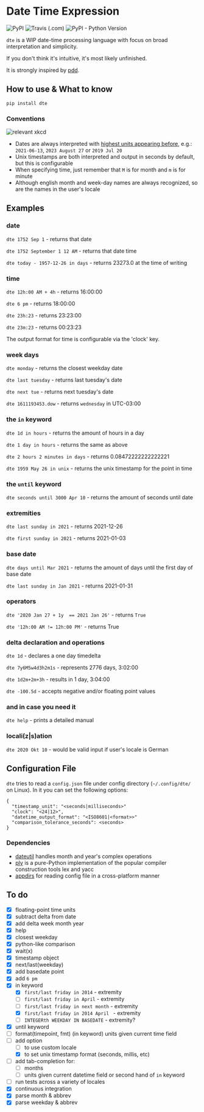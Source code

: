 # Date Time Expression

![PyPI](https://img.shields.io/pypi/v/dte)
![Travis (.com)](https://img.shields.io/travis/com/mvrozanti/dte)
![PyPI - Python Version](https://img.shields.io/pypi/pyversions/dte)

`dte` is a WIP date-time processing language with focus on broad interpretation and simplicity.

If you don't think it's intuitive, it's most likely unfinished.

It is strongly inspired by [pdd](https://github.com/jarun/pdd).

## How to use & What to know

`pip install dte`

### Conventions
![relevant xkcd](https://sslimgs.xkcd.com/comics/iso_8601.png)
- Dates are always interpreted with [highest units appearing before](https://i.imgur.com/y2tBVHx.png), e.g.: `2021-06-13`, `2023 August 27` or `2019 Jul 20`
- Unix timestamps are both interpreted and output in seconds by default, but this is configurable
- When specifying time, just remember that `M` is for month and `m` is for minute
- Although english month and week-day names are always recognized, so are the names in the user's locale

## Examples

### date
`dte 1752 Sep 1` - returns that date

`dte 1752 September 1 12 AM` - returns that date time

`dte today - 1957-12-26 in days` - returns 23273.0 at the time of writing

### time
`dte 12h:00 AM + 4h` - returns 16:00:00 

`dte 6 pm` - returns 18:00:00 

`dte 23h:23` - returns 23:23:00

`dte 23m:23` - returns 00:23:23

The output format for time is configurable via the 'clock' key.

### week days
`dte monday` - returns the closest weekday date

`dte last tuesday` - returns last tuesday's date

`dte next tue` - returns next tuesday's date

`dte 1611193453.dow` - returns `wednesday` in UTC-03:00

### the `in` keyword

`dte 1d in hours` - returns the amount of hours in a day

`dte 1 day in hours` - returns the same as above

`dte 2 hours 2 minutes in days` - returns 0.08472222222222221 

`dte 1959 May 26 in unix` - returns the unix timestamp for the point in time

### the `until` keyword

`dte seconds until 3000 Apr 10` - returns the amount of seconds until date

### extremities

`dte last sunday in 2021` - returns 2021-12-26

`dte first sunday in 2021` - returns 2021-01-03

### base date

`dte days until Mar 2021` - returns the amount of days until the first day of base date

`dte last sunday in Jan 2021` - returns 2021-01-31

### operators

`dte '2020 Jan 27 + 1y  == 2021 Jan 26'` - returns `True`

`dte '12h:00 AM != 12h:00 PM'` - returns True

### delta declaration and operations
`dte 1d` - declares a one day timedelta

`dte 7y6M5w4d3h2m1s` - represents 2776 days, 3:02:00

`dte 1d2m+2m+3h` - results in 1 day, 3:04:00

`dte -100.5d` - accepts negative and/or floating point values

### and in case you need it
`dte help` - prints a detailed manual

### locali(z|s)ation
`dte 2020 Okt 10` - would be valid input if user's locale is German

## Configuration File

`dte` tries to read a `config.json` file under config directory (`~/.config/dte/` on Linux). In it you can set the following options:

```
{
  "timestamp_unit": "<seconds|milliseconds>"
  "clock": "<24|12>",
  "datetime_output_format": "<ISO8601|<format>>"
  "comparison_tolerance_seconds": <seconds>
}
```

### Dependencies
- [dateutil](https://github.com/dateutil/dateutil) handles month and year's complex operations
- [ply](https://github.com/dabeaz/ply) is a pure-Python implementation of the popular compiler construction tools lex and yacc 
- [appdirs](https://github.com/ActiveState/appdirs) for reading config file in a cross-platform manner

## To do
- [x] floating-point time units
- [x] subtract delta from date
- [x] add delta week month year
- [x] help
- [x] closest weekday
- [x] python-like comparison
- [x] wait(x)
- [x] timestamp object
- [x] next/last(weekday)
- [x] add basedate point
- [x] add `6 pm`
- [x] in keyword
  - [x] `first/last friday in 2014` - extremity
  - [ ] `first/last friday in April` - extremity
  - [ ] `first/last friday in next month` - extremity
  - [x] `first/last friday in 2014 April ` - extremity
  - [ ] `INTEGERth WEEKDAY IN BASEDATE` - extremity?
- [x] until keyword
- [ ] format(timepoint, fmt) (in keyword) units given current time field
- [ ] add option
  - [ ] to use custom locale
  - [x] to set unix timestamp format (seconds, millis, etc)
- [ ] add tab-completion for:
  - [ ] months
  - [ ] units given current datetime field or second hand of `in` keyword
- [ ] run tests across a variety of locales
- [x] continuous integration
- [x] parse month & abbrev
- [x] parse weekday & abbrev
